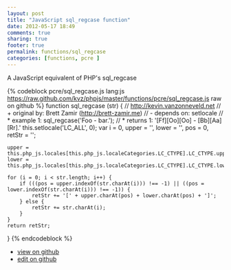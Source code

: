 ```yaml
---
layout: post
title: "JavaScript sql_regcase function"
date: 2012-05-17 18:49
comments: true
sharing: true
footer: true
permalink: functions/sql_regcase
categories: [functions, pcre ]
---
```

A JavaScript equivalent of PHP's sql_regcase
<!-- more -->
{% codeblock pcre/sql_regcase.js lang:js https://raw.github.com/kvz/phpjs/master/functions/pcre/sql_regcase.js raw on github %}
function sql_regcase (str) {
    // http://kevin.vanzonneveld.net
    // +   original by: Brett Zamir (http://brett-zamir.me)
    // -    depends on: setlocale
    // *     example 1: sql_regcase('Foo - bar.');
    // *     returns 1: '[Ff][Oo][Oo] - [Bb][Aa][Rr].'
    this.setlocale('LC_ALL', 0);
    var i = 0,
        upper = '',
        lower = '',
        pos = 0,
        retStr = '';

    upper = this.php_js.locales[this.php_js.localeCategories.LC_CTYPE].LC_CTYPE.upper;
    lower = this.php_js.locales[this.php_js.localeCategories.LC_CTYPE].LC_CTYPE.lower;

    for (i = 0; i < str.length; i++) {
        if (((pos = upper.indexOf(str.charAt(i))) !== -1) || ((pos = lower.indexOf(str.charAt(i))) !== -1)) {
            retStr += '[' + upper.charAt(pos) + lower.charAt(pos) + ']';
        } else {
            retStr += str.charAt(i);
        }
    }
    return retStr;
}
{% endcodeblock %}
<ul>
 <li><a href="https://github.com/kvz/phpjs/blob/master/functions/pcre/sql_regcase.js">view on github</a></li>
 <li><a href="https://github.com/kvz/phpjs/edit/master/functions/pcre/sql_regcase.js">edit on github</a></li>
</ul>
